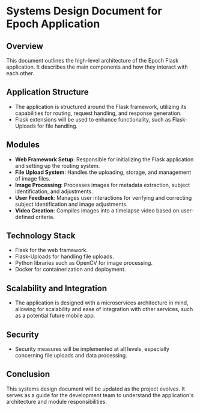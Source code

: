 # Systems Design Document for Epoch Application

## Overview
This document outlines the high-level architecture of the Epoch Flask application. It describes the main components and how they interact with each other.

## Application Structure
- The application is structured around the Flask framework, utilizing its capabilities for routing, request handling, and response generation.
- Flask extensions will be used to enhance functionality, such as Flask-Uploads for file handling.

## Modules
- **Web Framework Setup**: Responsible for initializing the Flask application and setting up the routing system.
- **File Upload System**: Handles the uploading, storage, and management of image files.
- **Image Processing**: Processes images for metadata extraction, subject identification, and adjustments.
- **User Feedback**: Manages user interactions for verifying and correcting subject identification and image adjustments.
- **Video Creation**: Compiles images into a timelapse video based on user-defined criteria.

## Technology Stack
- Flask for the web framework.
- Flask-Uploads for handling file uploads.
- Python libraries such as OpenCV for image processing.
- Docker for containerization and deployment.

## Scalability and Integration
- The application is designed with a microservices architecture in mind, allowing for scalability and ease of integration with other services, such as a potential future mobile app.

## Security
- Security measures will be implemented at all levels, especially concerning file uploads and data processing.

## Conclusion
This systems design document will be updated as the project evolves. It serves as a guide for the development team to understand the application's architecture and module responsibilities.
